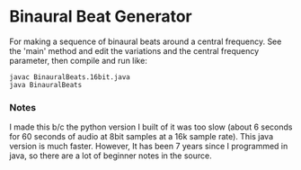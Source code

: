 # Binaural Beat Generator

For making a sequence of binaural beats around a central frequency.  See the 'main' method and edit the variations and the central frequency parameter, then compile and run like:
```
javac BinauralBeats.16bit.java
java BinauralBeats
```

### Notes
I made this b/c the python version I built of it was too slow (about 6 seconds for 60 seconds of audio at 8bit samples at a 16k sample rate).  This java version is much faster.  However, It has been 7 years since I programmed in java, so there are a lot of beginner notes in the source.

